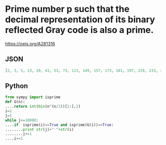 # Prime number p such that the decimal representation of its binary reflected Gray code is also a prime\.
https://oeis.org/A281316
## JSON
```JSON
[2, 3, 5, 13, 29, 41, 53, 73, 113, 149, 157, 173, 181, 197, 229, 233, 241, 293, 313, 317, 349, 373, 397, 541, 557, 653, 661, 673, 733, 757, 769, 773, 797, 809, 857, 953, 977, 1009, 1033, 1109, 1181, 1193, 1217, 1277, 1289, 1301, 1433, 1549, 1637, 1709, 1733, 1741, 1877, 1993, 2029, 2053, 2081]
```
## Python
```Python
from sympy import isprime
def G(n):
....return int(bin(n^(n/2))[2:],2)
i=1
j=1
while j<=10000:
....if  isprime(i)==True and isprime(G(i))==True:
........print str(j)+" "+str(i)
........j+=1
....i+=1
```
